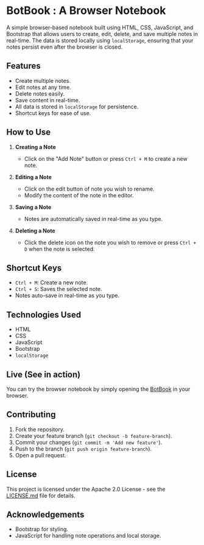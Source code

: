 # BotBook : A Browser Notebook

A simple browser-based notebook built using HTML, CSS, JavaScript, and Bootstrap that allows users to create, edit, delete, and save multiple notes in real-time. The data is stored locally using `localStorage`, ensuring that your notes persist even after the browser is closed.

## Features

- Create multiple notes.
- Edit notes at any time.
- Delete notes easily.
- Save content in real-time.
- All data is stored in `localStorage` for persistence.
- Shortcut keys for ease of use.

## How to Use

1. **Creating a Note**  
   - Click on the "Add Note" button or press `Ctrl + M` to create a new note.
   
2. **Editing a Note**  
   - Click on the edit button of note you wish to rename.
   - Modify the content of the note in the editor.
   
3. **Saving a Note**  
   - Notes are automatically saved in real-time as you type.

4. **Deleting a Note**  
   - Click the delete icon on the note you wish to remove or press `Ctrl + D` when the note is selected.

## Shortcut Keys

- `Ctrl + M`: Create a new note.
- `Ctrl + S`: Saves the selected note.
- Notes auto-save in real-time as you type.

## Technologies Used

- HTML
- CSS
- JavaScript
- Bootstrap
- `localStorage`

## Live (See in action)

You can try the browser notebook by simply opening the [BotBook](https://shyamkanth.github.io/BotBook/) in your browser.

## Contributing

1. Fork the repository.
2. Create your feature branch (`git checkout -b feature-branch`).
3. Commit your changes (`git commit -m 'Add new feature'`).
4. Push to the branch (`git push origin feature-branch`).
5. Open a pull request.

## License

This project is licensed under the Apache 2.0 License - see the [LICENSE.md](LICENSE.md) file for details.

## Acknowledgements

- Bootstrap for styling.
- JavaScript for handling note operations and local storage.
